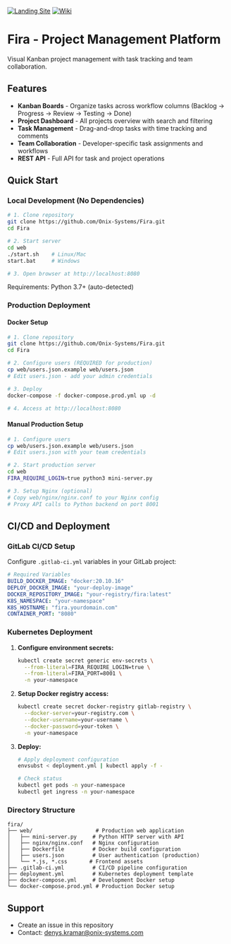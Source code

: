 
[![Landing Site](https://img.shields.io/badge/Website-Landing%20Page-blue?logo=web)](https://onix-systems-android-tasks.dev.onix.team/landing/index.html)
[![Wiki](https://img.shields.io/badge/Wiki-GitHub%20Wiki-green?logo=tools)](https://github.com/Onix-Systems/Fira/wiki)

# Fira - Project Management Platform

Visual Kanban project management with task tracking and team collaboration.

## Features

- **Kanban Boards** - Organize tasks across workflow columns (Backlog → Progress → Review → Testing → Done)
- **Project Dashboard** - All projects overview with search and filtering
- **Task Management** - Drag-and-drop tasks with time tracking and comments
- **Team Collaboration** - Developer-specific task assignments and workflows
- **REST API** - Full API for task and project operations

## Quick Start

### Local Development (No Dependencies)

```bash
# 1. Clone repository
git clone https://github.com/Onix-Systems/Fira.git
cd Fira

# 2. Start server
cd web
./start.sh    # Linux/Mac
start.bat     # Windows

# 3. Open browser at http://localhost:8080
```

Requirements: Python 3.7+ (auto-detected)

### Production Deployment

#### Docker Setup

```bash
# 1. Clone repository
git clone https://github.com/Onix-Systems/Fira.git
cd Fira

# 2. Configure users (REQUIRED for production)
cp web/users.json.example web/users.json
# Edit users.json - add your admin credentials

# 3. Deploy
docker-compose -f docker-compose.prod.yml up -d

# 4. Access at http://localhost:8080
```

#### Manual Production Setup

```bash
# 1. Configure users
cp web/users.json.example web/users.json
# Edit users.json with your team credentials

# 2. Start production server
cd web
FIRA_REQUIRE_LOGIN=true python3 mini-server.py

# 3. Setup Nginx (optional)
# Copy web/nginx/nginx.conf to your Nginx config
# Proxy API calls to Python backend on port 8001
```


## CI/CD and Deployment

### GitLab CI/CD Setup

Configure `.gitlab-ci.yml` variables in your GitLab project:

```yaml
# Required Variables
BUILD_DOCKER_IMAGE: "docker:20.10.16"
DEPLOY_DOCKER_IMAGE: "your-deploy-image"
DOCKER_REPOSITORY_IMAGE: "your-registry/fira:latest"
K8S_NAMESPACE: "your-namespace"
K8S_HOSTNAME: "fira.yourdomain.com"
CONTAINER_PORT: "8080"
```

### Kubernetes Deployment

1. **Configure environment secrets:**
   ```bash
   kubectl create secret generic env-secrets \
     --from-literal=FIRA_REQUIRE_LOGIN=true \
     --from-literal=FIRA_PORT=8001 \
     -n your-namespace
   ```

2. **Setup Docker registry access:**
   ```bash
   kubectl create secret docker-registry gitlab-registry \
     --docker-server=your-registry.com \
     --docker-username=your-username \
     --docker-password=your-token \
     -n your-namespace
   ```

3. **Deploy:**
   ```bash
   # Apply deployment configuration
   envsubst < deployment.yml | kubectl apply -f -
   
   # Check status
   kubectl get pods -n your-namespace
   kubectl get ingress -n your-namespace
   ```

### Directory Structure
```
fira/
├── web/                    # Production web application
│   ├── mini-server.py     # Python HTTP server with API
│   ├── nginx/nginx.conf   # Nginx configuration
│   ├── Dockerfile         # Docker build configuration
│   ├── users.json         # User authentication (production)
│   └── *.js, *.css       # Frontend assets
├── .gitlab-ci.yml         # CI/CD pipeline configuration
├── deployment.yml         # Kubernetes deployment template
├── docker-compose.yml     # Development Docker setup
└── docker-compose.prod.yml # Production Docker setup
```


## Support

- Create an issue in this repository
- Contact: denys.kramar@onix-systems.com
